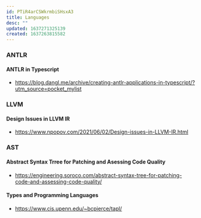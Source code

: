 ```yaml
---
id: PTiR4arCSWkrmbiSHsxA3
title: Languages
desc: ""
updated: 1637271325139
created: 1637263815582
---
```


### ANTLR

#### ANTLR in Typescript

- https://blog.dangl.me/archive/creating-antlr-applications-in-typescript/?utm_source=pocket_mylist

### LLVM

#### Design Issues in LLVM IR

- https://www.npopov.com/2021/06/02/Design-issues-in-LLVM-IR.html

### AST

#### Abstract Syntax Trree for Patching and Asessing Code Quality

- https://engineering.soroco.com/abstract-syntax-tree-for-patching-code-and-assessing-code-quality/

#### Types and Programming Languages

- https://www.cis.upenn.edu/~bcpierce/tapl/
